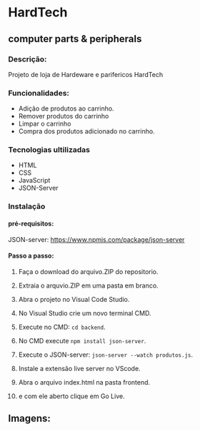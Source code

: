 # HardTech
## computer parts & peripherals

### Descrição:

Projeto de loja de Hardeware e parifericos HardTech

### Funcionalidades:

* Adição de produtos ao carrinho.
* Remover produtos do carrinho
* Limpar o carrinho
* Compra dos produtos adicionado no carrinho.

### Tecnologias ultilizadas

* HTML
* CSS
* JavaScript
* JSON-Server

### Instalação

#### pré-requisitos:
JSON-server: https://www.npmjs.com/package/json-server


#### Passo a passo:

1. Faça o download do arquivo.ZIP do repositorio.

2. Extraia o arquvio.ZIP em uma pasta em branco.

3. Abra o projeto no Visual Code Studio.

4. No Visual Studio crie um novo terminal CMD.

5. Execute no CMD: `cd backend`.

6. No CMD execute `npm install json-server`.

7. Execute o JSON-server:  `json-server --watch produtos.js`.

8. Instale a extensão live server no VScode.

9. Abra o arquivo index.html na pasta frontend.

10. e com ele aberto clique em Go Live.

## Imagens:

